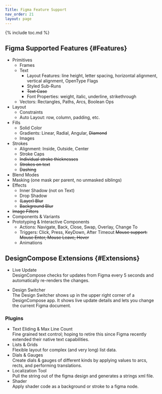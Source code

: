 ```yaml
---
Title: Figma Feature Support
nav_order: 21
layout: page
---
```


{% include toc.md %}

## Figma Supported Features {#Features}

- Primitives
  - Frames
  - Text
    - Layout Features: line height, letter spacing, horizontal alignment, vertical alignment, OpenType Flags
    - Styled Sub-Runs
    - ~~Text Case~~
    - Font Properties: weight, italic, underline, strikethrough
  - Vectors: Rectangles, Paths, Arcs, Boolean Ops
- Layout
  - Constraints
  - Auto Layout: row, column, padding, etc.
- Fills
  - Solid Color
  - Gradients: Linear, Radial, Angular, ~~Diamond~~
  - Images
- Strokes
  - Alignment: Inside, Outside, Center
  - Stroke Caps
  - ~~Individual stroke thicknesses~~
  - ~~Strokes on text~~
  - ~~Dashing~~
- Blend Modes
- Masking (one mask per parent, no unmasked siblings)
- Effects
  - Inner Shadow (not on Text)
  - Drop Shadow
  - ~~(Layer) Blur~~
  - ~~Background Blur~~
- ~~Image Filters~~
- Components & Variants
- Prototyping & Interactive Components
  - Actions: Navigate, Back, Close, Swap, Overlay, Change To
  - Triggers: Click, Press, KeyDown, After Timeout ~~Mouse support: Mouse Enter, Mouse Leave, Hover~~
  - Animations

## DesignCompose Extensions {#Extensions}

- Live Update \
    DesignCompose checks for updates from Figma every 5 seconds and automatically re-renders the changes.

- Design Switcher \
    The Design Switcher shows up in the upper right corner of a DesignCompose app. It shows live update details and lets you change the current Figma document.

### Plugins

- Text Eliding & Max Line Count \
    Fine grained text control; hoping to retire this since Figma recently extended their native text capabilities.
- Lists & Grids \
    Flexible layout for complex (and very long) list data.
- Dials & Gauges \
    Create dials & gauges of different kinds by applying values to arcs, rects, and performing translations.
- Localization Tool \
    Pull the string out of the figma design and generates a strings xml file.
- Shader \
    Apply shader code as a background or stroke to a figma node.
